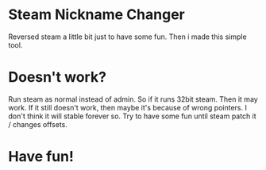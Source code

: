 # Steam Nickname Changer
Reversed steam a little bit just to have some fun. Then i made this simple tool.

# Doesn't work?
Run steam as normal instead of admin. So if it runs 32bit steam. Then it may work. If it still doesn't work, then maybe it's because of wrong pointers. I don't think it will stable forever so. Try to have some fun until steam patch it / changes offsets.

# Have fun!
